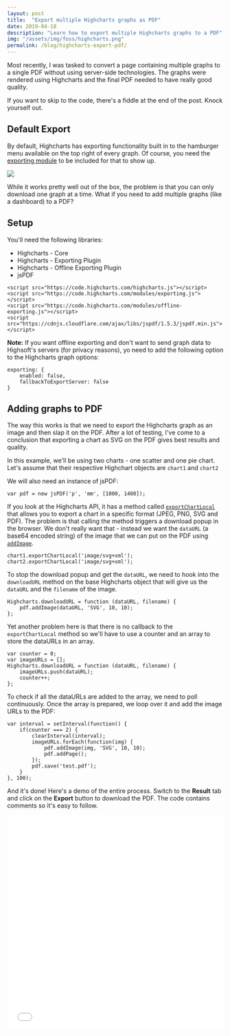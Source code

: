 ```yaml
---
layout: post
title:  "Export multiple Highcharts graphs as PDF"
date: 2019-04-18
description: "Learn how to export multiple Highcharts graphs to a PDF"
img: "/assets/img/foss/highcharts.png"
permalink: /blog/highcharts-export-pdf/
---
```


Most recently, I was tasked to convert a page containing multiple graphs to a single PDF without using server-side technologies. The graphs were rendered using Highcharts and the final PDF needed to have really good quality.

If you want to skip to the code, there's a fiddle at the end of the post. Knock yourself out.

## Default Export

By default, Highcharts has exporting functionality built in to the hamburger menu available on the top right of every graph. Of course, you need the [exporting module](https://www.highcharts.com/docs/export-module/export-module-overview) to be included for that to show up.

![](https://i.imgur.com/D8hmB7I.png)

While it works pretty well out of the box, the problem is that you can only download one graph at a time. What if you need to add multiple graphs (like a dashboard) to a PDF?

## Setup

You'll need the following libraries:

* Highcharts - Core
* Highcharts - Exporting Plugin
* Highcharts - Offline Exporting Plugin
* jsPDF

```
<script src="https://code.highcharts.com/highcharts.js"></script>
<script src="https://code.highcharts.com/modules/exporting.js"></script>
<script src="https://code.highcharts.com/modules/offline-exporting.js"></script>
<script src="https://cdnjs.cloudflare.com/ajax/libs/jspdf/1.5.3/jspdf.min.js"></script>
```

**Note:** If you want offline exporting and don't want to send graph data to Highsoft's servers (for privacy reasons), yo need to add the following option to the Highcharts graph options:

```
exporting: {
    enabled: false,
    fallbackToExportServer: false
}
```

## Adding graphs to PDF

The way this works is that we need to export the Highcharts graph as an image and then slap it on the PDF. After a lot of testing, I've come to a conclusion that exporting a chart as SVG on the PDF gives best results and quality.

In this example, we'll be using two charts - one scatter and one pie chart. Let's assume that their respective Highchart objects are ```chart1``` and ```chart2```

We will also need an instance of jsPDF:

```
var pdf = new jsPDF('p', 'mm', [1000, 1400]);
```

If you look at the Highcharts API, it has a method called [```exportChartLocal```](https://api.highcharts.com/class-reference/Highcharts.Chart#exportChartLocal) that allows you to export a chart in a specific format (JPEG, PNG, SVG and PDF). The problem is that calling the method triggers a download popup in the browser. We don't really want that - instead we want the ```dataURL``` (a base64 encoded string) of the image that we can put on the PDF using [```addImage```](http://raw.githack.com/MrRio/jsPDF/master/docs/module-addImage.html).

```
chart1.exportChartLocal('image/svg+xml');
chart2.exportChartLocal('image/svg+xml');
```

To stop the download popup and get the ```dataURL```, we need to hook into the ```downloadURL``` method on the base Highcharts object that will give us the ```dataURL``` and the ```filename``` of the image.

```
Highcharts.downloadURL = function (dataURL, filename) {
    pdf.addImage(dataURL, 'SVG', 10, 10);
};
```

Yet another problem here is that there is no callback to the ```exportChartLocal``` method so we'll have to use a counter and an array to store the dataURLs in an array.

```
var counter = 0;
var imageURLs = [];
Highcharts.downloadURL = function (dataURL, filename) {
    imageURLs.push(dataURL);
    counter++;
};
```

To check if all the dataURLs are added to the array, we need to poll continuously. Once the array is prepared, we loop over it and add the image URLs to the PDF:

```
var interval = setInterval(function() {
    if(counter === 2) {
        clearInterval(interval);
        imageURLs.forEach(function(img) {
            pdf.addImage(img, 'SVG', 10, 10);
            pdf.addPage();
        });
        pdf.save('test.pdf');
    }
}, 100);
```

And it's done! Here's a demo of the entire process. Switch to the **Result** tab and click on the **Export** button to download the PDF. The code contains comments so it's easy to follow.

<iframe width="100%" height="500" src="//jsfiddle.net/kunalnagar/aku06o24/53/embedded/js,html,result/" allowfullscreen="allowfullscreen" allowpaymentrequest frameborder="0"></iframe>
